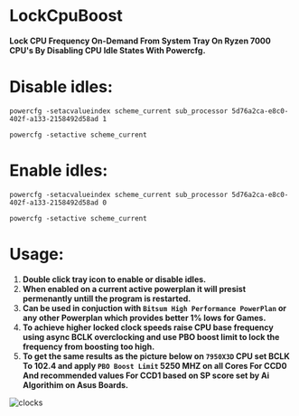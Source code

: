 # LockCpuBoost
**Lock CPU Frequency On-Demand From System Tray On Ryzen 7000 CPU's By Disabling CPU Idle States With Powercfg.**


# Disable idles:


`powercfg -setacvalueindex scheme_current sub_processor 5d76a2ca-e8c0-402f-a133-2158492d58ad 1`

`powercfg -setactive scheme_current`


# Enable idles:


`powercfg -setacvalueindex scheme_current sub_processor 5d76a2ca-e8c0-402f-a133-2158492d58ad 0`

`powercfg -setactive scheme_current`


# Usage:

1. **Double click tray icon to enable or disable idles.**
2. **When enabled on a current active powerplan it will presist permenantly untill the program is restarted.**
3. **Can be used in conjuction with `Bitsum High Performance PowerPlan` or any other Powerplan which provides better 1% lows for Games.**
4. **To achieve higher locked clock speeds raise CPU base frequency using async BCLK overclocking and use PBO boost limit to lock the frequency from boosting too high.**
5. **To get the same results as the picture below on `7950X3D` CPU set BCLK To 102.4 and apply `PBO Boost Limit` 5250 MHZ on all Cores For CCD0 And recommended values For CCD1 based on SP score set by Ai Algorithim on Asus Boards.**



![clocks](https://github.com/7gxycn08/LockCpuBoost/assets/121936658/7fc9fb5e-9f6d-471d-a153-4709069e0a08)
